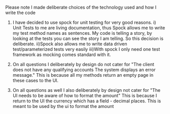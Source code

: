 Please note I made deliberate choices of the technology used and how I write the code
1. I have decided to use spock for unit testing for very good reasons.
 i) Unit Tests to me are living documentation, thus Spock allows me to write my test method names as sentences. My code is telling a story, by
 looking at the tests you can see the story I am telling. So this decision is deliberate.
 ii)Spock also allows me to write data driven test/parameterized tests very easily
 iii)With spock I only need one test framework as mocking comes standard with it.
 
2. On all questions I deliberately by design do not cater for  "The client does not have any qualifying accounts The system displays an error message."
This is because all my methods return an empty page in these cases to the UI.

3. On all questions as well I also deliberately by design not cater for  "The UI needs to be aware of how to format the amount"
 This is because I return to the UI the currency which has a field - decimal places. This is meant to be used by the ui to format the amount